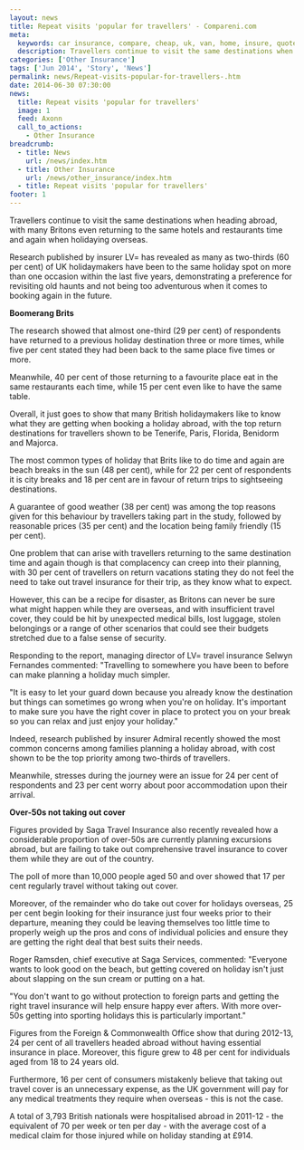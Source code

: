 ```yaml
---
layout: news
title: Repeat visits 'popular for travellers' - Compareni.com
meta:
  keywords: car insurance, compare, cheap, uk, van, home, insure, quotes, online, comparison, bike, loans, life
  description: Travellers continue to visit the same destinations when heading abroad, with many Britons even returning to the same hotels and restaurants time and again when holidaying overseas
categories: ['Other Insurance']
tags: ['Jun 2014', 'Story', 'News']
permalink: news/Repeat-visits-popular-for-travellers-.htm
date: 2014-06-30 07:30:00
news:
  title: Repeat visits 'popular for travellers'
  image: 1
  feed: Axonn
  call_to_actions:
    - Other Insurance
breadcrumb:
  - title: News
    url: /news/index.htm
  - title: Other Insurance
    url: /news/other_insurance/index.htm
  - title: Repeat visits 'popular for travellers'
footer: 1
---
```


Travellers continue to visit the same destinations when heading abroad, with many Britons even returning to the same hotels and restaurants time and again when holidaying overseas.

Research published by insurer LV= has revealed as many as two-thirds (60 per cent) of UK holidaymakers have been to the same holiday spot on more than one occasion within the last five years, demonstrating a preference for revisiting old haunts and not being too adventurous when it comes to booking again in the future.

<strong>Boomerang Brits</strong>

The research showed that almost one-third (29 per cent) of respondents have returned to a previous holiday destination three or more times, while five per cent stated they had been back to the same place five times or more.

Meanwhile, 40 per cent of those returning to a favourite place eat in the same restaurants each time, while 15 per cent even like to have the same table.

Overall, it just goes to show that many British holidaymakers like to know what they are getting when booking a holiday abroad, with the top return destinations for travellers shown to be Tenerife, Paris, Florida, Benidorm and Majorca.

The most common types of holiday that Brits like to do time and again are beach breaks in the sun (48 per cent), while for 22 per cent of respondents it is city breaks and 18 per cent are in favour of return trips to sightseeing destinations.

A guarantee of good weather (38 per cent) was among the top reasons given for this behaviour by travellers taking part in the study, followed by reasonable prices (35 per cent) and the location being family friendly (15 per cent).

One problem that can arise with travellers returning to the same destination time and again though is that complacency can creep into their planning, with 30 per cent of travellers on return vacations stating they do not feel the need to take out travel insurance for their trip, as they know what to expect.

However, this can be a recipe for disaster, as Britons can never be sure what might happen while they are overseas, and with insufficient travel cover, they could be hit by unexpected medical bills, lost luggage, stolen belongings or a range of other scenarios that could see their budgets stretched due to a false sense of security.

Responding to the report, managing director of LV= travel insurance Selwyn Fernandes commented: &quot;Travelling to somewhere you have been to before can make planning a holiday much simpler.

&quot;It is easy to let your guard down because you already know the destination but things can sometimes go wrong when you&#39;re on holiday. It&#39;s important to make sure you have the right cover in place to protect you on your break so you can relax and just enjoy your holiday.&quot;

Indeed, research published by insurer Admiral recently showed the most common concerns among families planning a holiday abroad, with cost shown to be the top priority among two-thirds of travellers.

Meanwhile, stresses during the journey were an issue for 24 per cent of respondents and 23 per cent worry about poor accommodation upon their arrival.

<strong>Over-50s not taking out cover</strong>

Figures provided by Saga Travel Insurance also recently revealed how a considerable proportion of over-50s are currently planning excursions abroad, but are failing to take out comprehensive travel insurance to cover them while they are out of the country.

The poll of more than 10,000 people aged 50 and over showed that 17 per cent regularly travel without taking out cover.

Moreover, of the remainder who do take out cover for holidays overseas, 25 per cent begin looking for their insurance just four weeks prior to their departure, meaning they could be leaving themselves too little time to properly weigh up the pros and cons of individual policies and ensure they are getting the right deal that best suits their needs.

Roger Ramsden, chief executive at Saga Services, commented: &quot;Everyone wants to look good on the beach, but getting covered on holiday isn&#39;t just about slapping on the sun cream or putting on a hat.&nbsp;

&quot;You don&#39;t want to go without protection to foreign parts and getting the right travel insurance will help ensure happy ever afters. With more over-50s getting into sporting holidays this is particularly important.&quot;

Figures from the Foreign &amp; Commonwealth Office show that during 2012-13, 24 per cent of all travellers headed abroad without having essential insurance in place. Moreover, this figure grew to 48 per cent for individuals aged from 18 to 24 years old.

Furthermore, 16 per cent of consumers mistakenly believe that taking out travel cover is an unnecessary expense, as the UK government will pay for any medical treatments they require when overseas - this is not the case.

A total of 3,793 British nationals were hospitalised abroad in 2011-12 - the equivalent of 70 per week or ten per day - with the average cost of a medical claim for those injured while on holiday standing at &pound;914.
